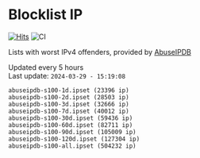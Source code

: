 # Blocklist IP

[![Hits](https://hits.seeyoufarm.com/api/count/incr/badge.svg?url=https%3A%2F%2Fgithub.com%2Fborestad%2Fblocklist-ip%2F&count_bg=%2379C83D&title_bg=%23555555&icon=&icon_color=%23E7E7E7&title=hits&edge_flat=false)](https://hits.seeyoufarm.com)  ![CI](https://img.shields.io/github/workflow/status/borestad/blocklist-ip/CI?style=flat-square)

Lists with worst IPv4 offenders, provided by [AbuseIPDB](https://www.abuseipdb.com/)

<!-- FOOTER-PLACEHOLDER -->
Updated every 5 hours<br>
Last update: `2024-03-29 - 15:19:08`
```
abuseipdb-s100-1d.ipset (23396 ip)
abuseipdb-s100-2d.ipset (28503 ip)
abuseipdb-s100-3d.ipset (32666 ip)
abuseipdb-s100-7d.ipset (40012 ip)
abuseipdb-s100-30d.ipset (59436 ip)
abuseipdb-s100-60d.ipset (82711 ip)
abuseipdb-s100-90d.ipset (105009 ip)
abuseipdb-s100-120d.ipset (127304 ip)
abuseipdb-s100-all.ipset (504232 ip)
```
